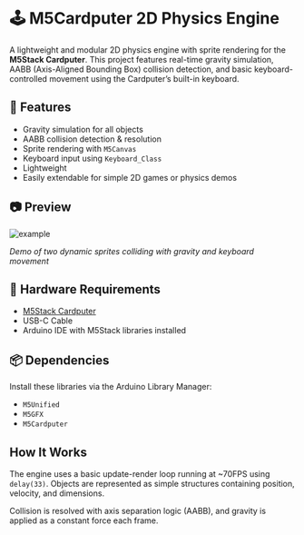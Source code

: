 # 🕹️ M5Cardputer 2D Physics Engine

A lightweight and modular 2D physics engine with sprite rendering for the **M5Stack Cardputer**. This project features real-time gravity simulation, AABB (Axis-Aligned Bounding Box) collision detection, and basic keyboard-controlled movement using the Cardputer’s built-in keyboard.

## 🚀 Features

- Gravity simulation for all objects  
- AABB collision detection & resolution  
- Sprite rendering with `M5Canvas`  
- Keyboard input using `Keyboard_Class`  
- Lightweight
- Easily extendable for simple 2D games or physics demos

## 📷 Preview

![example](https://github.com/user-attachments/assets/71ad773b-3dfb-4e88-b2ef-ec4ca93eda6e)

*Demo of two dynamic sprites colliding with gravity and keyboard movement*

## 🧰 Hardware Requirements

- [M5Stack Cardputer](https://shop.m5stack.com/products/cardputer-kit?ref=chatgpt)  
- USB-C Cable  
- Arduino IDE with M5Stack libraries installed  

## 📦 Dependencies

Install these libraries via the Arduino Library Manager:

- `M5Unified`
- `M5GFX`
- `M5Cardputer`

## How It Works

The engine uses a basic update-render loop running at ~70FPS using `delay(33)`. Objects are represented as simple structures containing position, velocity, and dimensions.

Collision is resolved with axis separation logic (AABB), and gravity is applied as a constant force each frame.
